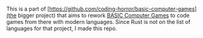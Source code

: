 This is a part of [https://github.com/coding-horror/basic-computer-games](the bigger project) that aims to rework [BASIC Computer Games](https://en.wikipedia.org/wiki/BASIC_Computer_Games) to code games from there with modern languages.
Since Rust is not on the list of languages for that project, I made this repo.
